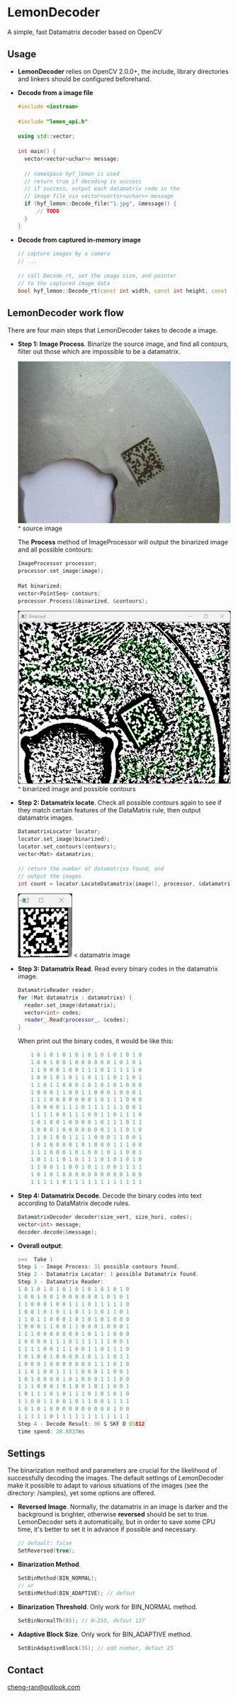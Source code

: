 # LemonDecoder

A simple, fast Datamatrix decoder based on OpenCV

## Usage

- **LemonDecoder** relies on OpenCV 2.0.0+, the include, library directories and linkers should be configured beforehand.

- **Decode from a image file** 

    ```cpp
    #include <iostream>

    #include "lemon_api.h"

    using std::vector;

    int main() {
      vector<vector<uchar>> message;

      // namespace hyf_lemon is used
      // return true if decoding is success
      // if success, output each datamatrix code in the 
      // image file via vector<vector<uchar>> message
      if (hyf_lemon::Decode_file("1.jpg", &message)) {
          // TODO
      }
    }
    ```

- **Decode from captured in-memory image**

    ```cpp
    // capture images by a camera
    // ...

    // call Decode_rt, set the image size, and pointer 
    // to the captured image data
    bool hyf_lemon::Decode_rt(const int width, const int height, const uchar* image_data, std::vector<std::vector<uchar>>* output);
    ```

## LemonDecoder work flow

There are four main steps that LemonDecoder takes to decode a image.

- **Step 1: Image Process**. Binarize the source image, and find all contours, filter out those which are impossible to be a datamatrix.

    [![source image](samples/1.jpg)](samples/1.jpg)
    ^ source image

    The **Process** method of ImageProcessor will output the binarized image and all possible contours:

    ```cpp
    ImageProcessor processor;
    processor.set_image(image);

    Mat binarized;
    vector<PointSeq> contours;
    processor.Process(&binarized, &contours);    
    ```
    [![binarized image](samples/image_process.jpg)](samples/image_process.jpg)
    ^ binarized image and possible contours

- **Step 2: Datamatrix locate**. Check all possible contours again to see if they match certain features of the DataMatrix rule, then output datamatrix images.

    ```cpp
    DatamatrixLocator locator;
    locator.set_image(binarized);
    locator.set_contours(contours);
    vector<Mat> datamatrixs;

    // return the number of datamatrixs found, and 
    // output the images
    int count = locator.LocateDatamatrix(image(), processor, &datamatrixs);
    ```
    [![datamatrix image](samples/datamatrix_locate.jpg)](samples/datamatrix_locate.jpg)
    < datamatrix image

- **Step 3: Datamatrix Read**. Read every binary codes in the datamatrix image.

    ```cpp
    DatamatrixReader reader;
    for (Mat datamatrix : datamatrixs) {
      reader.set_image(datamatrix);
      vector<int> codes;
      reader_.Read(processor_, &codes);
    }    
    ```
    When print out the binary codes, it would be like this:

    ```cpp
        1 0 1 0 1 0 1 0 1 0 1 0 1 0 1 0 1 0
        1 0 0 1 0 0 1 0 0 0 0 0 0 1 0 1 0 1
        1 1 0 0 0 1 0 0 1 1 1 0 1 1 1 1 1 0
        1 0 0 1 0 1 0 1 1 0 1 1 1 0 1 1 0 1
        1 1 0 1 1 0 0 0 1 0 1 0 1 0 1 0 0 0
        1 0 0 0 1 1 0 0 1 1 0 0 0 1 0 0 0 1
        1 1 1 0 0 0 0 0 0 0 1 0 1 1 1 0 0 0
        1 0 0 0 0 1 1 1 0 1 1 1 1 1 1 0 0 1
        1 1 1 1 0 0 1 1 1 0 0 1 1 0 1 1 1 0
        1 0 1 0 0 1 0 0 0 0 1 0 1 1 1 0 1 1
        1 0 0 0 1 0 0 0 0 0 0 0 1 1 1 0 1 0
        1 1 0 1 0 0 1 1 1 1 0 0 0 1 1 0 0 1
        1 0 1 0 0 0 0 1 0 1 0 0 0 1 1 1 0 0
        1 1 1 0 0 0 1 0 1 0 0 1 0 1 1 0 0 1
        1 0 1 1 1 0 1 0 1 1 1 0 1 0 1 0 1 0
        1 1 0 0 1 1 0 0 1 0 1 1 0 0 1 1 1 1
        1 0 1 0 1 0 0 0 0 0 0 0 0 0 0 1 0 0
        1 1 1 1 1 0 1 1 1 1 1 1 1 1 1 1 1 1    
    ```
- **Step 4: Datamatrix Decode**. Decode the binary codes into text according to DataMatrix decode rules.

    ```cpp
    DatamatrixDecoder decoder(size_vert, size_hori, codes);
    vector<int> message;
    decoder.decode(&message);    
    ```
- **Overall output**:

    ```cpp
    >>>  Take 1
    Step 1 - Image Process: 31 possible contours found.
    Step 2 - Datamatrix Locator: 1 possible Datamatrix found.
    Step 3 - Datamatrix Reader:
    1 0 1 0 1 0 1 0 1 0 1 0 1 0 1 0 1 0
    1 0 0 1 0 0 1 0 0 0 0 0 0 1 0 1 0 1
    1 1 0 0 0 1 0 0 1 1 1 0 1 1 1 1 1 0
    1 0 0 1 0 1 0 1 1 0 1 1 1 0 1 1 0 1
    1 1 0 1 1 0 0 0 1 0 1 0 1 0 1 0 0 0
    1 0 0 0 1 1 0 0 1 1 0 0 0 1 0 0 0 1
    1 1 1 0 0 0 0 0 0 0 1 0 1 1 1 0 0 0
    1 0 0 0 0 1 1 1 0 1 1 1 1 1 1 0 0 1
    1 1 1 1 0 0 1 1 1 0 0 1 1 0 1 1 1 0
    1 0 1 0 0 1 0 0 0 0 1 0 1 1 1 0 1 1
    1 0 0 0 1 0 0 0 0 0 0 0 1 1 1 0 1 0
    1 1 0 1 0 0 1 1 1 1 0 0 0 1 1 0 0 1
    1 0 1 0 0 0 0 1 0 1 0 0 0 1 1 1 0 0
    1 1 1 0 0 0 1 0 1 0 0 1 0 1 1 0 0 1
    1 0 1 1 1 0 1 0 1 1 1 0 1 0 1 0 1 0
    1 1 0 0 1 1 0 0 1 0 1 1 0 0 1 1 1 1
    1 0 1 0 1 0 0 0 0 0 0 0 0 0 0 1 0 0
    1 1 1 1 1 0 1 1 1 1 1 1 1 1 1 1 1 1
    Step 4 - Decode Result: 06 S SKF D 05812
    time spend: 28.8837ms        
    ```

## Settings

The binarization method and parameters are crucial for the likelihood of successfully decoding the images. The default settings of LemonDecoder make it possible to adapt to various situations of the images (see the directory: /samples), yet some options are offered.

- **Reversed Image**. Normally, the datamatrix in an image is darker and the background is brighter, otherwise **reversed** should be set to true. LemonDecoder sets it automatically, but in order to save some CPU time, it's better to set it in advance if possible and necessary. 

    ```cpp
    // default: false
    SetReversed(true);
    ```
- **Binarization Method**.

    ```cpp
    SetBinMethod(BIN_NORMAL);
    // or
    SetBinMethod(BIN_ADAPTIVE); // defaut
    ```
- **Binarization Threshold**. Only work for BIN_NORMAL method.

    ```cpp
    SetBinNormalTh(85); // 0~255, defaut 127
    ```
- **Adaptive Block Size**. Only work for BIN_ADAPTIVE method.

    ```cpp
    SetBinAdaptiveBlock(35); // odd number, defaut 25
    ```

## Contact

cheng-ran@outlook.com